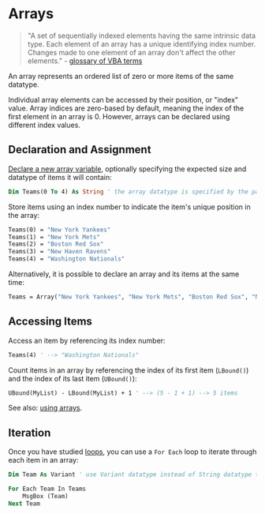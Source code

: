 # Arrays

> "A set of sequentially indexed elements having the same intrinsic data type. Each element of an array has a unique identifying index number. Changes made to one element of an array don't affect the other elements." - [glossary of VBA terms](https://msdn.microsoft.com/en-us/vba/language-reference-vba/articles/vbe-glossary)

An array represents an ordered list of zero or more items of the same datatype.

Individual array elements can be accessed by their position, or "index" value. Array indices are zero-based by default, meaning the index of the first element in an array is 0. However, arrays can be declared using different index values.

## Declaration and Assignment

[Declare a new array variable](https://msdn.microsoft.com/en-us/vba/language-reference-vba/articles/declaring-arrays), optionally specifying the expected size and datatype of items it will contain:

```vb
Dim Teams(0 To 4) As String ' the array datatype is specified by the parentheses syntax, whereas the string datatype references the datatype of each item in the array.
```

Store items using an index number to indicate the item's unique position in the array:

```vb
Teams(0) = "New York Yankees"
Teams(1) = "New York Mets"
Teams(2) = "Boston Red Sox"
Teams(3) = "New Haven Ravens"
Teams(4) = "Washington Nationals"
```

Alternatively, it is possible to declare an array and its items at the same time:

```vb
Teams = Array("New York Yankees", "New York Mets", "Boston Red Sox", "New Haven Ravens", "Washington Nationals")
```

## Accessing Items

Access an item by referencing its index number:

```vb
Teams(4) ' --> "Washington Nationals"
```

Count items in an array by referencing the index of its first item (`LBound()`) and the index of its last item (`UBound()`):

```vb
UBound(MyList) - LBound(MyList) + 1 ' --> (5 - 1 + 1) --> 5 items
```

See also: [using arrays](https://msdn.microsoft.com/en-us/vba/language-reference-vba/articles/using-arrays).

## Iteration

Once you have studied [loops](../loops.md), you can use a `For Each` loop to iterate through each item in an array:

```vb
Dim Team As Variant ' use Variant datatype instead of String datatype to avoid error. this line is only necessary if you have "Option Explicit" enabled.

For Each Team In Teams
    MsgBox (Team)
Next Team
```

